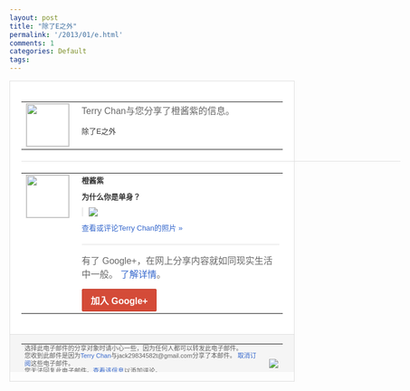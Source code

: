 ```yaml
---
layout: post
title: "除了E之外"
permalink: '/2013/01/e.html'
comments: 1
categories: Default
tags: 
---
```

<!-- X-Notifications: 1:6f52462130000000 -->

<div style="border:solid 1px #dfdfdf;color:#686868;font:13px Arial"><div style="background-color:#fff;padding:20px;"><table cellpadding="0" cellspacing="0"><tr><td style="padding-right:15px;vertical-align:top"><a href="https://plus.google.com/_/notifications/emlink?emr=14900066512970582018&amp;emid=CODbudWw-bQCFeVbtAod1G8AAA&amp;path=%2F108643996575278738906&amp;dt=1358768917873&amp;uob=8"><img height="75" src="https://lh3.googleusercontent.com/-KKRGTyJ5Bl0/AAAAAAAAAAI/AAAAAAAAtnY/R4QEWIp3Ur0/s75-c-k-a/photo.jpg" style="border:solid 1px #cccccc;" width="75"/></a></td><td style="width:578px;color:#333;font:13px Arial;vertical-align:top"><div style="color:#686868;font:16px Arial;padding-bottom:15px">Terry Chan与您分享了橙酱紫的信息。</div><div style="padding-bottom:10px">除了E之外</div></td></tr></table><div style="margin:20px 0;border-bottom:solid 1px #dfdfdf;width:670px"></div><table cellpadding="0" cellspacing="0"><tr><td style="padding-right:15px;vertical-align:top"><a href="https://plus.google.com/_/notifications/emlink?emr=14900066512970582018&amp;emid=CODbudWw-bQCFeVbtAod1G8AAA&amp;path=%2F102326080235533128423&amp;dt=1358768917873&amp;uob=8"><img height="75" src="https://lh6.googleusercontent.com/-pfABypT22gk/AAAAAAAAAAI/AAAAAAAAfKs/opdLhdYa-A0/s75-c-k-a/photo.jpg" style="border:solid 1px #cccccc;" width="75"/></a></td><td style="width:578px;color:#333;font:13px Arial;vertical-align:top"><div style="font-weight:bold;padding-bottom:10px">橙酱紫</div><div style="padding-bottom:10px"><b>为什么你是单身？</b></div><div style="margin-bottom:10px;padding-left:10px; border-left:2px solid #EAEAEA"><span style="margin-right:5px"><a href="https://plus.google.com/_/notifications/emlink?emr=14900066512970582018&amp;emid=CODbudWw-bQCFeVbtAod1G8AAA&amp;path=%2F108643996575278738906%2Fposts%2F2XbPq4BDshE%3Fgpinv%3DAMIXal9rAGyJTjMVhaIVF5t1ZNWBiJOiaqUNU4QHPQhwtklC_zO2i89wRF3npm4Jjij8gQQ6osXOARvw_bjVbER_munfq5nEpETz4wOtmB7dyrEngn2g9zU&amp;dt=1358768917873&amp;uob=8" style="color:#3366CC;text-decoration:none;"><img border="0" src="https://lh3.googleusercontent.com/-BCvxxrfxAAI/UP0BaZmUB9I/AAAAAAAAfEQ/vvE8Yj1lzDA/h120/p2638370.jpg" style="max-height:200px;max-width:275px"/></a></span></div><a href="https://plus.google.com/_/notifications/emlink?emr=14900066512970582018&amp;emid=CODbudWw-bQCFeVbtAod1G8AAA&amp;path=%2Fphotos%2F102326080235533128423%2Falbums%2F5835822244577002625%2F5835822245201840082%3Fgpinv%3DAMIXal9rAGyJTjMVhaIVF5t1ZNWBiJOiaqUNU4QHPQhwtklC_zO2i89wRF3npm4Jjij8gQQ6osXOARvw_bjVbER_munfq5nEpETz4wOtmB7dyrEngn2g9zU%26authkey%3DCKCry6CEqra3BQ&amp;dt=1358768917873&amp;uob=8" style="color:#3366CC;text-decoration:none">查看或评论Terry Chan的照片 »</a><div style="margin-top:20px;border-top:solid 1px #dfdfdf"><div style="padding:15px 0;color:#686868;font:16px Arial">有了 Google+，在网上分享内容就如同现实生活中一般。 <a href="http://www.google.com/+/learnmore/" style="color:#3366CC;text-decoration:none">了解详情</a>。</div><a href="https://plus.google.com/_/notifications/emlink?emr=14900066512970582018&amp;emid=CODbudWw-bQCFeVbtAod1G8AAA&amp;path=%2F%3Fgpinv%3DAMIXal9rAGyJTjMVhaIVF5t1ZNWBiJOiaqUNU4QHPQhwtklC_zO2i89wRF3npm4Jjij8gQQ6osXOARvw_bjVbER_munfq5nEpETz4wOtmB7dyrEngn2g9zU&amp;dt=1358768917873&amp;uob=8" style="display:inline-block;padding:7px 15px;background-color:#d44b38; color:#fff;font-size:16px; font-weight:bold;border-radius:2px;-webkit-border-radius:2px; -moz-border-radius:2px;border:solid 1px #c43b28; white-space:nowrap;text-decoration:none">加入 Google+</a></div></td></tr></table></div><div style="border-top:solid 1px #dfdfdf;padding:0 20px; background-color:#f5f5f5"><table cellpadding="0" cellspacing="0" style="height:50px"><tbody><tr><td style="vertical-align:middle;width:100%; color:#636363;font:11px Arial; line-height:120%">选择此电子邮件的分享对象时请小心一些，因为任何人都可以转发此电子邮件。<br/>您收到此邮件是因为<a href="https://plus.google.com/_/notifications/emlink?emr=14900066512970582018&amp;emid=CODbudWw-bQCFeVbtAod1G8AAA&amp;path=%2F108643996575278738906%3Fgpinv%3DAMIXal9rAGyJTjMVhaIVF5t1ZNWBiJOiaqUNU4QHPQhwtklC_zO2i89wRF3npm4Jjij8gQQ6osXOARvw_bjVbER_munfq5nEpETz4wOtmB7dyrEngn2g9zU&amp;dt=1358768917873&amp;uob=8" style="color:#3366CC;text-decoration:none">Terry Chan</a>与jack29834582t@gmail.com分享了本邮件。 <a href="https://plus.google.com/_/notifications/emlink?emr=14900066512970582018&amp;emid=CODbudWw-bQCFeVbtAod1G8AAA&amp;path=%2F_%2Fnonplus%2Femailsettings%3Fgpinv%3DAMIXal9rAGyJTjMVhaIVF5t1ZNWBiJOiaqUNU4QHPQhwtklC_zO2i89wRF3npm4Jjij8gQQ6osXOARvw_bjVbER_munfq5nEpETz4wOtmB7dyrEngn2g9zU%26est%3DADH5u8VktPRGjO1q-CndAo969wU-mmIvkcwsEn8HFXsCyabCPEk9Yu9oymAgWcyerprpnt4MrBbyAL86tTCelnFCNT-X39Cudy8IeYiPUQ9wutzkFJ6CJ7xP2mX0LJRi9sl5iZ8P2eh1zjK_2fY-0U6ZghTqtUXDiQ&amp;dt=1358768917873&amp;uob=8" style="color:#3366CC;text-decoration:none">取消订阅</a>这些电子邮件。<br/>您无法回复此电子邮件。<a href="https://plus.google.com/_/notifications/emlink?emr=14900066512970582018&amp;emid=CODbudWw-bQCFeVbtAod1G8AAA&amp;path=%2F108643996575278738906%2Fposts%2F2XbPq4BDshE%3Fgpinv%3DAMIXal9rAGyJTjMVhaIVF5t1ZNWBiJOiaqUNU4QHPQhwtklC_zO2i89wRF3npm4Jjij8gQQ6osXOARvw_bjVbER_munfq5nEpETz4wOtmB7dyrEngn2g9zU&amp;dt=1358768917873&amp;uob=8" style="color:#3366CC;text-decoration:none">查看该信息</a>以添加评论。<br/>Google Inc., 1600 Amphitheatre Pkwy, Mountain View, CA 94043 USA<br/></td><td><img src="https://ssl.gstatic.com/s2/oz/images/notifications/logo/google-plus-6617a72bb36cc548861652780c9e6ff1.png"/></td></tr></tbody></table></div></div>